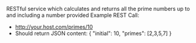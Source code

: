 RESTful service which calculates and returns all the prime numbers up to and including a number provided
Example REST Call:
 * http://your.host.com/primes/10
 * Should return JSON content:
   {
  "initial": 10,
  "primes": [2,3,5,7]
}
